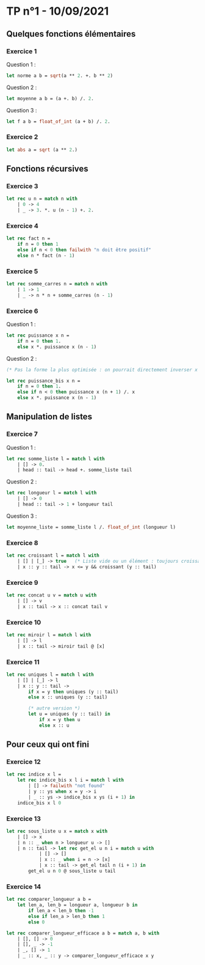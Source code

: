 # TP n°1 - 10/09/2021

## Quelques fonctions élémentaires

### Exercice 1

Question 1 :

```ocaml
let norme a b = sqrt(a ** 2. +. b ** 2)
```

Question 2 :

```ocaml
let moyenne a b = (a +. b) /. 2.
```

Question 3 :

```ocaml
let f a b = float_of_int (a + b) /. 2.
```

### Exercice 2

```ocaml
let abs a = sqrt (a ** 2.)
```

## Fonctions récursives

### Exercice 3

```ocaml
let rec u n = match n with
    | 0 -> 4
    | _ -> 3. *. u (n - 1) +. 2.
```

### Exercice 4

```ocaml
let rec fact n =
    if n = 0 then 1
    else if n < 0 then failwith "n doit être positif"
    else n * fact (n - 1)
```

### Exercice 5

```ocaml
let rec somme_carres n = match n with
    | 1 -> 1
    | _ -> n * n + somme_carres (n - 1)
```

### Exercice 6

Question 1 :

```ocaml
let rec puissance x n =
    if n = 0 then 1.
    else x *. puissance x (n - 1)
```

Question 2 :

```ocaml
(* Pas la forme la plus optimisée : on pourrait directement inverser x et en faire la puissance pour ne pas avoir de récurrence avec n < 0 *)

let rec puissance_bis x n =
    if n = 0 then 1.
    else if n < 0 then puissance x (n + 1) /. x
    else x *. puissance x (n - 1)
```

## Manipulation de listes

### Exercice 7

Question 1 :

```ocaml
let rec somme_liste l = match l with
    | [] -> 0.
    | head :: tail -> head +. somme_liste tail
```

Question 2 :

```ocaml
let rec longueur l = match l with
    | [] -> 0
    | head :: tail -> 1 + longueur tail
```

Question 3 :

```ocaml
let moyenne_liste = somme_liste l /. float_of_int (longueur l)
```

### Exercice 8

```ocaml
let rec croissant l = match l with
    | [] | [_] -> true   (* Liste vide ou un élément : toujours croissante*)
    | x :: y :: tail -> x <= y && croissant (y :: tail)
```

### Exercice 9

```ocaml
let rec concat u v = match u with
    | [] -> v
    | x :: tail -> x :: concat tail v
```

### Exercice 10

```ocaml
let rec miroir l = match l with
    | [] -> l
    | x :: tail -> miroir tail @ [x]
```

### Exercice 11

```ocaml
let rec uniques l = match l with
    | [] | [_] -> l
    | x :: y :: tail ->
        if x = y then uniques (y :: tail)
        else x :: uniques (y :: tail)

        (* autre version *)
        let u = uniques (y :: tail) in
            if x = y then u
            else x :: u
```

## Pour ceux qui ont fini

### Exercice 12

```ocaml
let rec indice x l =
    let rec indice_bis x l i = match l with
        | [] -> failwith "not found"
        | y :: ys when x = y -> i
        | _ :: ys -> indice_bis x ys (i + 1) in
    indice_bis x l 0
```

### Exercice 13

```ocaml
let rec sous_liste u x = match x with
    | [] -> x
    | n :: _ when n > longueur u -> []
    | n :: tail -> let rec get_el u n i = match u with
            | [] -> []
            | x :: _ when i = n -> [x]
            | x :: tail -> get_el tail n (i + 1) in
        get_el u n 0 @ sous_liste u tail
```

### Exercice 14

```ocaml
let rec comparer_longueur a b =
    let len_a, len_b = longueur a, longueur b in
        if len_a < len_b then -1
        else if len_a > len_b then 1
        else 0
```

```ocaml
let rec comparer_longueur_efficace a b = match a, b with
    | [], [] -> 0
    | [], _ -> -1
    | _, [] -> 1
    | _ :: x, _ :: y -> comparer_longueur_efficace x y
```
